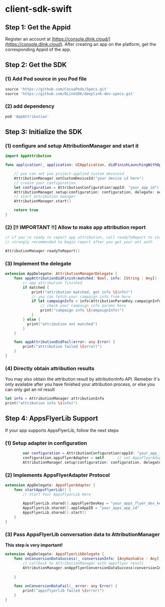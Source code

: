 # client-sdk-swift

## Step 1: Get the Appid

Register an account at [https://console.dlink.cloud/](https://console.dlink.cloud). After creating an app on the platform, get the corresponding Appid of the app.

## Step 2: Get the SDK

### (1) Add Pod source in you Pod file

```Ruby
source 'https://github.com/CocoaPods/Specs.git'
source 'https://github.com/DLinkSDK/deeplink-dev-specs.git'
```

### (2) add dependency
```Ruby
pod 'AppAttribution'
```

## Step 3: Initialize the SDK 

### (1) configure and setup AttributionManager and start it
```swift
import AppAttribution

func application(_ application: UIApplication, didFinishLaunchingWithOptions launchOptions: [UIApplication.LaunchOptionsKey: Any]?) -> Bool {    

    // you can set you project-applied custom deviceid
    AttributionManager.setCustomDeviceId("your device id here")
    // create your configuration
    let configuration = AttributionConfiguration(appId: "your_app_id")
    AttributionManager.setup(configuration: configuration, delegate: self) // setup your appid
    // start attribution manager
    AttributionManager.start()

    return true
}
```

### (2) **[!! IMPORTANT !!] Allow to make app attribution report**
```swift
// if you're ready to report app attribution, call readyToReport to start the process
// strongly recommended to begin report after you get your att auth

AttributionManager.readyToReport()
```
### (3) Implement the delegate
```swift
extension AppDelegate: AttributionManagerDelegate {
    func appAttributionDidFinish(matched: Bool, info: [String : Any]) {
        // app attribution finished
        if matched {
            print("attribution matched, get info \(info)")
            // you can fetch your campaign info from here
            if let campaignInfo = info[AttributionParamKey.campaignInfoKey] as? [String: Any] {
                // check your campaign info params here
                print("campaign info \(campaignInfo)")
            }
        } else {
          print("attribution not matched")
        }
    }

    func appAttributionDidFail(error: any Error) {
        print("attribution failed \(error)")
    }
}
```

### (4) Directly obtain attribution results

You may also obtain the attribution result by attributionInfo API.
Remeber it's only available after you have finished your attribution process, or else you can only get an nil result
```swift
let info = AttributionManager.attributionInfo
print("attribution info \(info)")
```
## Step 4: AppsFlyerLib Support
If your app supports AppsFlyerLib, follow the next steps
### (1) Setup adapter in configuration
```swift
        var configuration = AttributionConfiguration(appId: "your_app_id")
        configuration.appsFlyerAdapter = self      // set AppsFlyerAdapter
        AttributionManager.setup(configuration: configuration, delegate: self) // set 
``` 

### (2) Implements AppsFlyerAdapter Protocol
```swift
extension AppDelegate: AppsFlyerAdapter {
    func startAppsFlyerLib() {
        // Start Your AppsFlyerLib Here
        
        AppsFlyerLib.shared().appsFlyerDevKey = "your_apps_flyer_dev_key"
        AppsFlyerLib.shared().appleAppID = "your_apps_app_id"
        AppsFlyerLib.shared().start()
    }
}
```

### (3) Pass AppsFlyerLib conversation data to AttributionManager
**This step is very important!**
```swift
extension AppDelegate: AppsFlyerLibDelegate {
    func onConversionDataSuccess(_ conversionInfo: [AnyHashable : Any]) {
        // callback to AttributionManager with appsflyer result
        AttributionManager.onAppflyerConversionDataSuccess(conversionInfo)
         
    }
    
    func onConversionDataFail(_ error: any Error) {
        print("appsflyerlib failed \(error)")
    }
}

```
